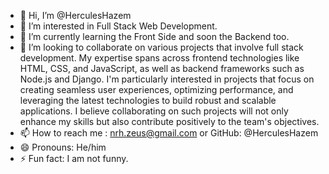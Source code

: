 - 👋 Hi, I’m @HerculesHazem
- 👀 I’m interested in Full Stack Web Development.
- 🌱 I’m currently learning the Front Side and soon the Backend too.
- 💞️ I’m looking to collaborate on various projects that involve full stack development. My expertise spans across frontend technologies like HTML, CSS, and JavaScript, as well as backend frameworks such as Node.js and Django. I'm particularly interested in projects that focus on creating seamless user experiences, optimizing performance, and leveraging the latest technologies to build robust and scalable applications. I believe collaborating on such projects will not only enhance my skills but also contribute positively to the team's objectives.
- 📫 How to reach me : nrh.zeus@gmail.com or GitHub: @HerculesHazem
- 😄 Pronouns: He/him
- ⚡ Fun fact: I am not funny. 

<!---
HerculesHazem/HerculesHazem is a ✨ special ✨ repository because its `README.md` (this file) appears on your GitHub profile.
You can click the Preview link to take a look at your changes.
--->
